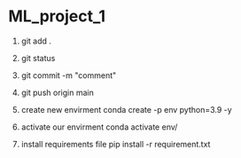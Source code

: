# ML_project_1

1. git add .
2. git status
3. git commit -m "comment"
4. git push origin main

1. create new envirment
conda create -p env python=3.9 -y

2. activate our envirment
conda activate env/

3. install requirements file
pip install -r requirement.txt
